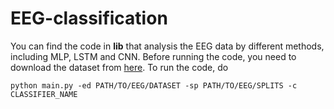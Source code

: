 # EEG-classification
You can find the code in **lib** that analysis the EEG data by different methods, including MLP, LSTM and CNN. Before running the code, you need to download the dataset from [here](http://perceive.dieei.unict.it/index-dataset.php?name=EEG_Data). To run the code, do
```
python main.py -ed PATH/TO/EEG/DATASET -sp PATH/TO/EEG/SPLITS -c CLASSIFIER_NAME 
```